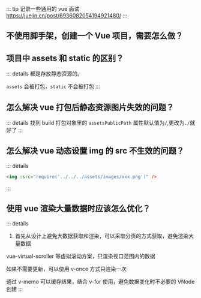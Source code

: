 ::: tip
记录一些通用的 vue 面试
https://juejin.cn/post/6936082054194921480/
:::

## 不使用脚手架，创建一个 Vue 项目，需要怎么做？

## 项目中 assets 和 static 的区别？

::: details
都是存放静态资源的。

`assets` 会被打包，`static` 不会被打包
:::

## 怎么解决 vue 打包后静态资源图片失效的问题？

::: details
找到 build 打包对象里的 `assetsPublicPath` 属性默认值为`/`,更改为`./`就好了
:::

## 怎么解决 vue 动态设置 img 的 src 不生效的问题？

::: details

```html
<img :src="require('../../../assets/images/xxx.png')" />
```

:::

## 使用 vue 渲染大量数据时应该怎么优化？

::: details

1. 首先从设计上避免大数据获取和渲染，可以采取分页的方式获取，避免渲染大量数据

vue-virtual-scroller 等虚拟滚动方案，只渲染视口范围内的数据

如果不需要更新，可以使用 v-once 方式只渲染一次

通过 v-memo 可以缓存结果，结合 v-for 使用，避免数据变化时不必要的 VNode 创建
:::

<style>
  /* 这里是 details 块的样式重写  不要切换黑暗模式 */
  /* .custom-block {
    padding: 0 !important;
    font-size: 16px;
  } */
  .custom-block.details {
    background-color: #fff !important;
    padding: 0 !important;
    font-size: 16px;
  }
  .custom-block.details summary {
    color: #3451b2 !important;
  }
</style>

